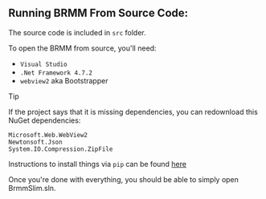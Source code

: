 ## Running BRMM From Source Code:

The source code is included in `src` folder.

To open the BRMM from source, you'll need:
- `Visual Studio`
- `.Net Framework 4.7.2`
- `webview2` aka Bootstrapper

> [!TIP]
> If the project says that it is missing dependencies, you can redownload this NuGet dependencies:
>  ```
> Microsoft.Web.WebView2
> Newtonsoft.Json
> System.IO.Compression.ZipFile
> ```

Instructions to install things via `pip` can be found [here](https://pip.pypa.io/en/stable/installation/)

Once you're done with everything, you should be able to simply open BrmmSlim.sln.
